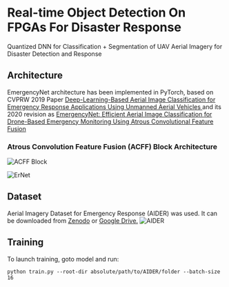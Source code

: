 # Real-time Object Detection On FPGAs For Disaster Response
Quantized DNN for Classification + Segmentation of UAV Aerial Imagery for Disaster Detection and Response

## Architecture
EmergencyNet architecture has been implemented in PyTorch, based on CVPRW 2019 Paper [Deep-Learning-Based Aerial Image Classification for Emergency Response Applications Using Unmanned Aerial Vehicles
](https://arxiv.org/abs/1906.08716) and its 2020 revision as [EmergencyNet: Efficient Aerial Image Classification for Drone-Based Emergency Monitoring Using Atrous Convolutional Feature Fusion](https://ieeexplore.ieee.org/abstract/document/9050881)

### Atrous Convolution Feature Fusion (ACFF) Block Architecture
![ACFF Block](/resources/ACFF.png)

![ErNet](/resources/MODEL.png)
## Dataset
Aerial Imagery Dataset for Emergency Response (AIDER) was used. It can be downloaded from [Zenodo](https://zenodo.org/record/3888300) or [Google Drive.](https://drive.google.com/file/d/1EUQ8BiTRn-ePsOUoB2WAPMAI9egbvtY-/view?usp=sharing)
![AIDER](/resources/AIDER-sample.png)

## Training
To launch training, goto model and run:

```python train.py --root-dir absolute/path/to/AIDER/folder --batch-size 16```
